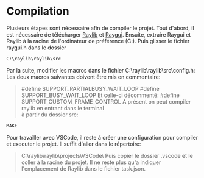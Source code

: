# Compilation
Plusieurs étapes sont nécessaire afin de compiler le projet. 
Tout d'abord, il est nécessaire de télécharger [Raylib](https://github.com/raysan5/raylib/releases/tag/5.0) et [Raygui](https://github.com/raysan5/raygui/releases/tag/4.0). 
Ensuite, extraire Raygui et Raylib à la racine de l'ordinateur de préférence (C:\). 
Puis glisser le fichier raygui.h dans le dossier  
```bash
C:\raylib\raylib\src
```
Par la suite, modifier les macros dans le fichier C:\raylib\raylib\src\config.h: 
Les deux macros suivantes doivent être mis en commentaire: 
> #define SUPPORT_PARTIALBUSY_WAIT_LOOP 
> #define SUPPORT_BUSY_WAIT_LOOP 
Et celle-ci décommenté: 
> #define SUPPORT_CUSTOM_FRAME_CONTROL 
A présent on peut compiler raylib en entrant dans le terminal  
à partir du dossier src: 
```bash
MAKE
```

Pour travailler avec VSCode, il reste à créer une configuration pour compiler et executer le projet. 
Il suffit d'aller dans le répertoire: 
> C:\raylib\raylib\projects\VSCode\ 
Puis copier le dossier .vscode et le coller à la racine du projet. 
Il ne reste plus qu'a indiquer l'emplacement de Raylib dans le fichier task.json.  
